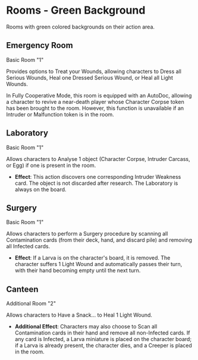 # Rooms - Green Background

Rooms with green colored backgrounds on their action area.

## Emergency Room

Basic Room "1"

Provides options to Treat your Wounds, allowing characters to Dress all Serious Wounds, Heal one Dressed Serious Wound, or Heal all Light Wounds.

In Fully Cooperative Mode, this room is equipped with an AutoDoc, allowing a character to revive a near-death player whose Character Corpse token has been brought to the room. However, this function is unavailable if an Intruder or Malfunction token is in the room.

## Laboratory

Basic Room "1"

Allows characters to Analyse 1 object (Character Corpse, Intruder Carcass, or Egg) if one is present in the room.

- **Effect**: This action discovers one corresponding Intruder Weakness card. The object is not discarded after research. The Laboratory is always on the board.

## Surgery

Basic Room "1"

Allows characters to perform a Surgery procedure by scanning all Contamination cards (from their deck, hand, and discard pile) and removing all Infected cards.

- **Effect**: If a Larva is on the character's board, it is removed. The character suffers 1 Light Wound and automatically passes their turn, with their hand becoming empty until the next turn.

## Canteen

Additional Room "2"

Allows characters to Have a Snack... to Heal 1 Light Wound.

- **Additional Effect**: Characters may also choose to Scan all Contamination cards in their hand and remove all non-Infected cards. If any card is Infected, a Larva miniature is placed on the character board; if a Larva is already present, the character dies, and a Creeper is placed in the room. 